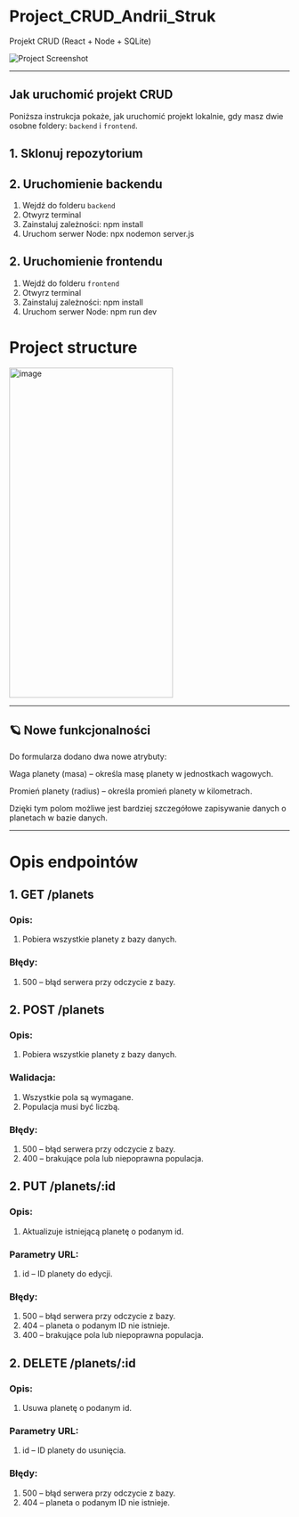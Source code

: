 # Project_CRUD_Andrii_Struk

Projekt CRUD (React + Node + SQLite)

![Project Screenshot](https://github.com/user-attachments/assets/b24a8119-a3ce-4b33-a5e9-fe2348e4c8e0)

---

## Jak uruchomić projekt CRUD

Poniższa instrukcja pokaże, jak uruchomić projekt lokalnie, gdy masz dwie osobne foldery: `backend` i `frontend`.

## 1. Sklonuj repozytorium

## 2. Uruchomienie backendu

1.  Wejdź do folderu `backend`
2.  Otwyrz terminal
3.  Zainstaluj zależności: npm install
4.  Uruchom serwer Node: npx nodemon server.js

## 2. Uruchomienie frontendu

1.  Wejdź do folderu `frontend`
2.  Otwyrz terminal
3.  Zainstaluj zależności: npm install
4.  Uruchom serwer Node: npm run dev

# Project structure

<img width="294" height="593" alt="image" src="https://github.com/user-attachments/assets/e83e116d-364e-4a23-8c75-d5f13eb1852a" />

---

## 🪐 Nowe funkcjonalności

Do formularza dodano dwa nowe atrybuty:

Waga planety (masa) – określa masę planety w jednostkach wagowych.

Promień planety (radius) – określa promień planety w kilometrach.

Dzięki tym polom możliwe jest bardziej szczegółowe zapisywanie danych o planetach w bazie danych.

---

# Opis endpointów

## 1. GET /planets

### Opis:

1. Pobiera wszystkie planety z bazy danych.

### Błędy:

1. 500 – błąd serwera przy odczycie z bazy.

## 2. POST /planets

### Opis:

1. Pobiera wszystkie planety z bazy danych.

### Walidacja:

1. Wszystkie pola są wymagane.
2. Populacja musi być liczbą.

### Błędy:

1. 500 – błąd serwera przy odczycie z bazy.
2. 400 – brakujące pola lub niepoprawna populacja.

## 2. PUT /planets/:id

### Opis:

1. Aktualizuje istniejącą planetę o podanym id.

### Parametry URL:

1. id – ID planety do edycji.

### Błędy:

1. 500 – błąd serwera przy odczycie z bazy.
2. 404 – planeta o podanym ID nie istnieje.
3. 400 – brakujące pola lub niepoprawna populacja.

## 2. DELETE /planets/:id

### Opis:

1. Usuwa planetę o podanym id.

### Parametry URL:

1. id – ID planety do usunięcia.

### Błędy:

1. 500 – błąd serwera przy odczycie z bazy.
2. 404 – planeta o podanym ID nie istnieje.

